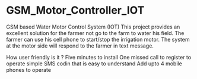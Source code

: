 # GSM_Motor_Controller_IOT
GSM based Water Motor Control System (IOT)
This project provides an excellent solution for the farmer not go to
the farm to water his field. The farmer can use his cell phone to start/stop the irrigation motor.
The system at the motor side will respond to the farmer in text
message.


How user friendly is it ?
Five minutes to install
One missed call to register to operate
simple SMS codin that is easy to understand
Add upto 4 mobile phones to operate
